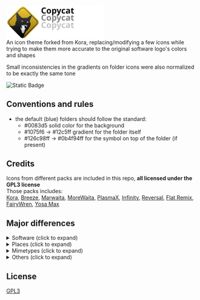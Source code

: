 
<img src="./copycat_banner.svg" width="256" alt="Copycat" style="display: block;">
An icon theme forked from Kora, replacing/modifying a few icons while trying to make them more accurate to the original software logo's colors and shapes  
  
Small inconsistencies in the gradients on folder icons were also normalized to be exactly the same tone
  
![Static Badge](https://img.shields.io/badge/tar.gz-download_icon_pack-yellow)
  
## Conventions and rules  
- the default (blue) folders should follow the standard:
    - #0083d5 solid color for the background
    - #1075f6 -> #12c5ff gradient for the folder itself
    - #126c98ff -> #0b4f94ff for the symbol on top of the folder (if present)
  
## Credits
Icons from different packs are included in this repo, **all licensed under the GPL3 license**  
Those packs includes:  
[Kora](https://store.kde.org/p/1256209), [Breeze](https://github.com/KDE/breeze-icons), [Marwaita](https://www.gnome-look.org/p/1239855), [MoreWaita](https://www.gnome-look.org/p/2276064), [PlasmaX](https://www.gnome-look.org/p/1367155), [Infinity](https://www.gnome-look.org/p/2112373), [Reversal](https://www.gnome-look.org/p/1340791), [Flat Remix](https://store.kde.org/p/1012430), [FairyWren](https://www.gnome-look.org/p/1684521), [Yosa Max](https://www.gnome-look.org/p/1196255/)  
  
## Major differences  
<?xml version="1.0" ?>
<details>
	<summary>Software (click to expand)</summary>
	<table border="1" width="100%">
		<tr>
			<th>Icon</th>
			<th>Source</th>
			<th>Changes</th>
		</tr>
		<tr>
			<td>
				<img src="./copycat/apps/scalable/blender.svg" width="24"/>
				 Blender
			</td>
			<td>original Blender SVG</td>
			<td>added a subtle gradient</td>
		</tr>
		<tr>
			<td>
				<img src="./copycat/apps/scalable/godot.svg" width="24"/>
				 Godot
			</td>
			<td>
				<a href="https://www.gnome-look.org/p/1367155" target="_blank">PlasmaX</a>
			</td>
			<td>edited SVG to make the tones match</td>
		</tr>
		<tr>
			<td>
				<img src="./copycat/apps/scalable/inkscape.svg" width="24"/>
				 Inkscape
			</td>
			<td>
				<a href="https://www.gnome-look.org/p/1367155" target="_blank">PlasmaX</a>
			</td>
			<td>edited SVG to make it darker</td>
		</tr>
		<tr>
			<td>
				<img src="./copycat/apps/scalable/krita.svg" width="24"/>
				 Krita
			</td>
			<td>
				<a href="https://www.gnome-look.org/p/1239855" target="_blank">Marwaita</a>
			</td>
			<td/>
		</tr>
		<tr>
			<td>
				<img src="./copycat/apps/scalable/spotify-client.svg" width="24"/>
				 Spotify
			</td>
			<td>
				<a href="https://www.gnome-look.org/p/1239855" target="_blank">Marwaita</a>
			</td>
			<td>added a subtle gradient</td>
		</tr>
		<tr>
			<td>
				<img src="./copycat/apps/scalable/discord.svg" width="24"/>
				 Discord
			</td>
			<td>
				<a href="https://store.kde.org/p/1256209" target="_blank">Kora</a>
			</td>
			<td>edited SVG to make the color closer to the official Discord burple</td>
		</tr>
		<tr>
			<td>
				<img src="./copycat/apps/scalable/discord-canary.svg" width="24"/>
				 Discord Canary
			</td>
			<td>
				<a href="https://store.kde.org/p/1256209" target="_blank">Kora</a>
			</td>
			<td>background shape changed to be like regular Discord</td>
		</tr>
		<tr>
			<td>
				<img src="./copycat/apps/scalable/discord-development.svg" width="24"/>
				 Discord Development
			</td>
			<td>
				<a href="https://store.kde.org/p/1256209" target="_blank">Kora</a>
			</td>
			<td>modified to match size and style of other Discord variants</td>
		</tr>
		<tr>
			<td>
				<img src="./copycat/apps/scalable/gimp.svg" width="24"/>
				 GIMP
			</td>
			<td>
				<a href="https://github.com/KDE/breeze-icons" target="_blank">Breeze</a>
			</td>
			<td>edited SVG to make it bigger</td>
		</tr>
		<tr>
			<td>
				<img src="./copycat/apps/scalable/steam.svg" width="24"/>
				 Steam
			</td>
			<td>
				<a href="https://www.gnome-look.org/p/1239855" target="_blank">Marwaita</a>
			</td>
			<td/>
		</tr>
		<tr>
			<td>
				<img src="./copycat/apps/scalable/obs.svg" width="24"/>
				 OBS
			</td>
			<td>
				<a href="https://store.kde.org/p/1256209" target="_blank">Kora</a>
			</td>
			<td>edited SVG to make it darker</td>
		</tr>
		<tr>
			<td>
				<img src="./copycat/apps/scalable/libresprite.svg" width="24"/>
				 Libresprite
			</td>
			<td>made from scratch</td>
			<td/>
		</tr>
		<tr>
			<td>
				<img src="./copycat/apps/scalable/aseprite.svg" width="24"/>
				 Aseprite
			</td>
			<td>made from scratch</td>
			<td/>
		</tr>
		<tr>
			<td>
				<img src="./copycat/apps/scalable/pureref.svg" width="24"/>
				 PureRef
			</td>
			<td>
				<a href="https://store.kde.org/p/1256209" target="_blank">Kora</a>
			</td>
			<td>edited SVG to make it darker</td>
		</tr>
		<tr>
			<td>
				<img src="./copycat/apps/scalable/sqlitebrowser.svg" width="24"/>
				 DB Browser for SQLite
			</td>
			<td>made from scratch</td>
			<td/>
		</tr>
		<tr>
			<td>
				<img src="./copycat/apps/scalable/audacity.svg" width="24"/>
				 Audacity
			</td>
			<td>
				based on 
				<a href="https://www.gnome-look.org/p/1340791" target="_blank">Reversal</a>
				, but made from scratch
			</td>
			<td>changed colors and shapes</td>
		</tr>
		<tr>
			<td>
				<img src="./copycat/apps/scalable/vscodium.svg" width="24"/>
				 VSCodium
			</td>
			<td>
				<a href="https://github.com/VSCodium/icons/blob/main/icons/linux/nobg/blue1/paulo22s.png">from VSCodium's repository</a>
			</td>
			<td/>
		</tr>
		<tr>
			<td>
				<img src="./copycat/apps/scalable/AppImageLauncher.svg" width="24"/>
				 AppImageLauncher
			</td>
			<td>
				<a href="https://store.kde.org/p/1012430" target="_blank">Flat Remix</a>
			</td>
			<td>modified colors and shapes</td>
		</tr>
		<tr>
			<td>
				<img src="./copycat/apps/scalable/android-studio.svg" width="24"/>
				 Android Studio
			</td>
			<td>
				<a href="https://www.gnome-look.org/p/1684521" target="_blank">FairyWren</a>
			</td>
			<td>adjusted colors</td>
		</tr>
		<tr>
			<td>
				<img src="./copycat/apps/scalable/android-studio-canary.svg" width="24"/>
				 Android Studio Canary
			</td>
			<td>
				<a href="https://www.gnome-look.org/p/1684521" target="_blank">FairyWren</a>
			</td>
			<td>adjusted colors</td>
		</tr>
		<tr>
			<td>
				<img src="./copycat/apps/scalable/btop.svg" width="24"/>
				 btop++
			</td>
			<td>
				partially from 
				<a href="https://store.kde.org/p/1256209" target="_blank">Kora</a>
			</td>
			<td>remade btop logo from scratch, used Kora's system monitor background, MoreWaita's btop color</td>
		</tr>
		<tr>
			<td>
				<img src="./copycat/apps/scalable/ark.svg" width="24"/>
				 Ark
			</td>
			<td>
				<a href="https://www.gnome-look.org/p/1196255/" target="_blank">Yosa Max</a>
			</td>
			<td>made the gradient more noticeable, rounded the corners and replaced the original zipper with Kora's zipper (from the application-x-sogouskin icon)</td>
		</tr>
		<tr>
			<td>
				<img src="./copycat/apps/scalable/appimagekit-github-desktop.svg" width="24"/>
				 GitHub Desktop
			</td>
			<td>
				<a href="https://store.kde.org/p/1256209" target="_blank">Kora</a>
			</td>
			<td>adjusted colors</td>
		</tr>
		<tr>
			<td>
				<img src="./copycat/apps/scalable/nl.hjdskes.gcolor3.svg" width="24"/>
				 Color Picker
			</td>
			<td>
				<a href="https://www.gnome-look.org/p/1239855" target="_blank">Marwaita</a>
				 and 
				<a href="https://www.gnome-look.org/p/1196255/" target="_blank">Yosa Max</a>
			</td>
			<td>used Marwaita's color picker background and Yosa Max drop symbol</td>
		</tr>
		<tr>
			<td>
				<img src="./copycat/apps/scalable/kvantum.svg" width="24"/>
				 Kvantum
			</td>
			<td>
				<a href="https://store.kde.org/p/1256209" target="_blank">Kora</a>
			</td>
			<td>switched the colors to Marwaita's Kvantum icon</td>
		</tr>
		<tr>
			<td>
				<img src="./copycat/apps/scalable/cmake.svg" width="24"/>
				 CMake
			</td>
			<td>
				<a href="https://store.kde.org/p/1256209" target="_blank">Kora</a>
			</td>
			<td>removed background and added gradients</td>
		</tr>
		<tr>
			<td>
				<img src="./copycat/apps/scalable/grapejuice-roblox-player.svg" width="24"/>
				 Roblox
			</td>
			<td>made from scratch</td>
			<td/>
		</tr>
		<tr>
			<td>
				<img src="./copycat/apps/scalable/org.vinegarhq.Vinegar.studio.svg" width="24"/>
				 Roblox Studio
			</td>
			<td>made from scratch</td>
			<td/>
		</tr>
		<tr>
			<td>
				<img src="./copycat/apps/scalable/org.vinegarhq.Vinegar.svg" width="24"/>
				 Vinegar
			</td>
			<td>
				made from scratch, then added 
				<a href="https://www.svgrepo.com/svg/443560/brand-winehq">this SVG</a>
				 on top of it
			</td>
			<td/>
		</tr>
		<tr>
			<td>
				<img src="./copycat/apps/scalable/org.vinegarhq.Sober.svg" width="24"/>
				 Sober
			</td>
			<td>made from scratch</td>
			<td/>
		</tr>
		<tr>
			<td>
				<img src="./copycat/apps/scalable/java21-openjdk.svg" width="24"/>
				 OpenJDK Java 21 Shell
			</td>
			<td>
				<a href="https://store.kde.org/p/1256209" target="_blank">Kora</a>
			</td>
			<td/>
		</tr>
		<tr>
			<td>
				<img src="./copycat/apps/scalable/minecraft.svg" width="24"/>
				 Minecraft
			</td>
			<td>made from scratch</td>
			<td/>
		</tr>
		<tr>
			<td>
				<img src="./copycat/apps/scalable/com.kristianduske.TrenchBroom.svg" width="24"/>
				 Trenchbroom
			</td>
			<td>made from scratch</td>
			<td/>
		</tr>
		<tr>
			<td>
				<img src="./copycat/apps/scalable/librewolf.svg" width="24"/>
				 Librewolf
			</td>
			<td>
				vectorized version of 
				<a href="https://www.reddit.com/r/LibreWolf/comments/t9c84n/icon_update/">this Reddit post</a>
			</td>
			<td/>
		</tr>
		<tr>
			<td>
				<img src="./copycat/apps/scalable/AnimeEffects.svg" width="24"/>
				 AnimeEffects
			</td>
			<td>
				vectorized version based on 
				<a href="https://github.com/AnimeEffectsDevs/AnimeEffects">AnimeEffects repository</a>
			</td>
			<td/>
		</tr>
		<tr>
			<td>
				<img src="./copycat/apps/scalable/protoncalendar.svg" width="24"/>
				 Proton Calendar
			</td>
			<td>removed background to match other Proton applications</td>
			<td/>
		</tr>
	</table>
</details>
<?xml version="1.0" ?>
<details>
	<summary>Places (click to expand)</summary>
	<table border="1" width="100%">
		<tr>
			<th>Icon</th>
			<th>Source</th>
			<th>Changes</th>
		</tr>
		<tr>
			<td>
				<img src="./copycat/places/scalable/user-desktop.svg" width="24"/>
				 Desktop
			</td>
			<td>
				<a href="https://store.kde.org/p/1256209" target="_blank">Kora</a>
			</td>
			<td>added a taskbar and icons</td>
		</tr>
		<tr>
			<td>
				<img src="./copycat/places/scalable/folder-documents.svg" width="24"/>
				 Documents
			</td>
			<td>
				<a href="https://store.kde.org/p/1256209" target="_blank">Kora</a>
			</td>
			<td>added Kora's clip icon to it</td>
		</tr>
		<tr>
			<td>
				<img src="./copycat/places/scalable/folder-music.svg" width="24"/>
				 Music
			</td>
			<td>
				<a href="https://store.kde.org/p/1256209" target="_blank">Kora</a>
			</td>
			<td>normalized gradient</td>
		</tr>
		<tr>
			<td>
				<img src="./copycat/places/scalable/folder-music-open.svg" width="24"/>
				 Music (open)
			</td>
			<td>
				<a href="https://store.kde.org/p/1256209" target="_blank">Kora</a>
			</td>
			<td>normalized gradient</td>
		</tr>
		<tr>
			<td>
				<img src="./copycat/places/scalable/folder-pictures.svg" width="24"/>
				 Pictures
			</td>
			<td>
				<a href="https://store.kde.org/p/1256209" target="_blank">Kora</a>
			</td>
			<td>normalized gradient</td>
		</tr>
		<tr>
			<td>
				<img src="./copycat/places/scalable/folder-pictures-open.svg" width="24"/>
				 Pictures (open)
			</td>
			<td>
				<a href="https://store.kde.org/p/1256209" target="_blank">Kora</a>
			</td>
			<td>normalized gradient</td>
		</tr>
		<tr>
			<td>
				<img src="./copycat/places/scalable/folder-videos.svg" width="24"/>
				 Videos
			</td>
			<td>
				<a href="https://store.kde.org/p/1256209" target="_blank">Kora</a>
			</td>
			<td>changed icon to a play button and added details</td>
		</tr>
		<tr>
			<td>
				<img src="./copycat/places/scalable/folder-publicshare.svg" width="24"/>
				 Public
			</td>
			<td>
				<a href="https://store.kde.org/p/1256209" target="_blank">Kora</a>
				 and 
				<a href="https://www.svgrepo.com/svg/451439/walking">this stickman</a>
			</td>
			<td>changed the symbol to a stickman from SVG Repo</td>
		</tr>
		<tr>
			<td>
				<img src="./copycat/places/scalable/folder-publicshare-open.svg" width="24"/>
				 Public (open)
			</td>
			<td>
				<a href="https://store.kde.org/p/1256209" target="_blank">Kora</a>
			</td>
			<td>same as above</td>
		</tr>
		<tr>
			<td>
				<img src="./copycat/places/scalable/user-share.svg" width="24"/>
				 User share
			</td>
			<td>
				<a href="https://store.kde.org/p/1256209" target="_blank">Kora</a>
			</td>
			<td>changed the symbol color from white to dark blue to match other folder icons</td>
		</tr>
		<tr>
			<td>
				<img src="./copycat/places/scalable/folder-books.svg" width="24"/>
				 Books
			</td>
			<td>
				<a href="https://store.kde.org/p/1256209" target="_blank">Kora</a>
			</td>
			<td>normalized gradient</td>
		</tr>
		<tr>
			<td>
				<img src="./copycat/places/scalable/folder-wine.svg" width="24"/>
				 Wine
			</td>
			<td>
				<a href="https://store.kde.org/p/1256209" target="_blank">Kora</a>
			</td>
			<td>normalized gradient</td>
		</tr>
		<tr>
			<td>
				<img src="./copycat/places/scalable/folder-html.svg" width="24"/>
				 HTML
			</td>
			<td>
				<a href="https://store.kde.org/p/1256209" target="_blank">Kora</a>
			</td>
			<td>normalized gradient</td>
		</tr>
		<tr>
			<td>
				<img src="./copycat/places/scalable/folder-locked.svg" width="24"/>
				 Locked
			</td>
			<td>
				<a href="https://store.kde.org/p/1256209" target="_blank">Kora</a>
			</td>
			<td>normalized gradient</td>
		</tr>
		<tr>
			<td>
				<img src="./copycat/places/scalable/folder-unlocked.svg" width="24"/>
				 Unlocked
			</td>
			<td>
				<a href="https://store.kde.org/p/1256209" target="_blank">Kora</a>
			</td>
			<td>normalized gradient</td>
		</tr>
		<tr>
			<td>
				<img src="./copycat/places/scalable/folder-3dprint.svg" width="24"/>
				 3DPrint
			</td>
			<td>
				<a href="https://store.kde.org/p/1256209" target="_blank">Kora</a>
			</td>
			<td>normalized gradient</td>
		</tr>
		<tr>
			<td>
				<img src="./copycat/places/scalable/folder-add.svg" width="24"/>
				 Add
			</td>
			<td>
				<a href="https://store.kde.org/p/1256209" target="_blank">Kora</a>
			</td>
			<td>normalized gradient</td>
		</tr>
		<tr>
			<td>
				<img src="./copycat/places/scalable/folder-android.svg" width="24"/>
				 Android
			</td>
			<td>
				<a href="https://store.kde.org/p/1256209" target="_blank">Kora</a>
			</td>
			<td>normalized gradient</td>
		</tr>
		<tr>
			<td>
				<img src="./copycat/places/scalable/folder-applications.svg" width="24"/>
				 Applications
			</td>
			<td>
				<a href="https://store.kde.org/p/1256209" target="_blank">Kora</a>
			</td>
			<td>normalized gradient</td>
		</tr>
		<tr>
			<td>
				<img src="./copycat/places/scalable/folder-arduino.svg" width="24"/>
				 Arduino
			</td>
			<td>
				<a href="https://store.kde.org/p/1256209" target="_blank">Kora</a>
			</td>
			<td>normalized gradient</td>
		</tr>
		<tr>
			<td>
				<img src="./copycat/places/scalable/folder-backup.svg" width="24"/>
				 Backup
			</td>
			<td>
				<a href="https://store.kde.org/p/1256209" target="_blank">Kora</a>
			</td>
			<td>normalized gradient</td>
		</tr>
		<tr>
			<td>
				<img src="./copycat/places/scalable/folder-cd.svg" width="24"/>
				 CD
			</td>
			<td>
				<a href="https://store.kde.org/p/1256209" target="_blank">Kora</a>
			</td>
			<td>normalized gradient</td>
		</tr>
		<tr>
			<td>
				<img src="./copycat/places/scalable/folder-copy-cloud.svg" width="24"/>
				 Copy Cloud
			</td>
			<td>
				<a href="https://store.kde.org/p/1256209" target="_blank">Kora</a>
			</td>
			<td>normalized gradient</td>
		</tr>
		<tr>
			<td>
				<img src="./copycat/places/scalable/folder-development.svg" width="24"/>
				 Development
			</td>
			<td>
				<a href="https://store.kde.org/p/1256209" target="_blank">Kora</a>
			</td>
			<td>normalized gradient</td>
		</tr>
		<tr>
			<td>
				<img src="./copycat/places/scalable/folder-dropbox.svg" width="24"/>
				 Dropbox
			</td>
			<td>
				<a href="https://store.kde.org/p/1256209" target="_blank">Kora</a>
			</td>
			<td>normalized gradient</td>
		</tr>
		<tr>
			<td>
				<img src="./copycat/places/scalable/folder-favorites.svg" width="24"/>
				 Favorites
			</td>
			<td>
				<a href="https://store.kde.org/p/1256209" target="_blank">Kora</a>
			</td>
			<td>normalized gradient</td>
		</tr>
		<tr>
			<td>
				<img src="./copycat/places/scalable/folder-gdrive.svg" width="24"/>
				 GDrive
			</td>
			<td>
				<a href="https://store.kde.org/p/1256209" target="_blank">Kora</a>
			</td>
			<td>normalized gradient</td>
		</tr>
		<tr>
			<td>
				<img src="./copycat/places/scalable/folder-go.svg" width="24"/>
				 Go
			</td>
			<td>
				<a href="https://store.kde.org/p/1256209" target="_blank">Kora</a>
			</td>
			<td>normalized gradient</td>
		</tr>
		<tr>
			<td>
				<img src="./copycat/places/scalable/folder-image-people.svg" width="24"/>
				 Image people
			</td>
			<td>
				<a href="https://store.kde.org/p/1256209" target="_blank">Kora</a>
			</td>
			<td>normalized gradient</td>
		</tr>
		<tr>
			<td>
				<img src="./copycat/places/scalable/folder-kde.svg" width="24"/>
				 KDE
			</td>
			<td>
				<a href="https://store.kde.org/p/1256209" target="_blank">Kora</a>
			</td>
			<td>normalized gradient</td>
		</tr>
		<tr>
			<td>
				<img src="./copycat/places/scalable/folder-linux.svg" width="24"/>
				 Linux
			</td>
			<td>
				<a href="https://store.kde.org/p/1256209" target="_blank">Kora</a>
			</td>
			<td>normalized gradient</td>
		</tr>
		<tr>
			<td>
				<img src="./copycat/places/scalable/folder-megasync.svg" width="24"/>
				 Megasync
			</td>
			<td>
				<a href="https://store.kde.org/p/1256209" target="_blank">Kora</a>
			</td>
			<td>normalized gradient</td>
		</tr>
		<tr>
			<td>
				<img src="./copycat/places/scalable/folder-nextcloud.svg" width="24"/>
				 Nextcloud
			</td>
			<td>
				<a href="https://store.kde.org/p/1256209" target="_blank">Kora</a>
			</td>
			<td>normalized gradient</td>
		</tr>
		<tr>
			<td>
				<img src="./copycat/places/scalable/folder-owncloud.svg" width="24"/>
				 Owncloud
			</td>
			<td>
				<a href="https://store.kde.org/p/1256209" target="_blank">Kora</a>
				 and 
				<a href="https://www.gnome-look.org/p/1166289/" target="_blank">Papirus</a>
			</td>
			<td>normalized gradient and replaced Kora's symbol with Papirus' Owncloud symbol instead</td>
		</tr>
		<tr>
			<td>
				<img src="./copycat/places/scalable/folder-projects.svg" width="24"/>
				 Projects
			</td>
			<td>
				<a href="https://store.kde.org/p/1256209" target="_blank">Kora</a>
			</td>
			<td>normalized gradient</td>
		</tr>
		<tr>
			<td>
				<img src="./copycat/places/scalable/folder-recent.svg" width="24"/>
				 Recent
			</td>
			<td>
				<a href="https://store.kde.org/p/1256209" target="_blank">Kora</a>
			</td>
			<td>normalized gradient and converted the symbol to a SVG path</td>
		</tr>
		<tr>
			<td>
				<img src="./copycat/places/scalable/folder-root.svg" width="24"/>
				 Root
			</td>
			<td>
				<a href="https://store.kde.org/p/1256209" target="_blank">Kora</a>
			</td>
			<td>normalized gradient</td>
		</tr>
		<tr>
			<td>
				<img src="./copycat/places/scalable/folder-saved-search.svg" width="24"/>
				 Saved search
			</td>
			<td>
				<a href="https://store.kde.org/p/1256209" target="_blank">Kora</a>
			</td>
			<td>normalized gradient</td>
		</tr>
		<tr>
			<td>
				<img src="./copycat/places/scalable/folder-script.svg" width="24"/>
				 Script
			</td>
			<td>
				<a href="https://store.kde.org/p/1256209" target="_blank">Kora</a>
			</td>
			<td>normalized gradient</td>
		</tr>
		<tr>
			<td>
				<img src="./copycat/places/scalable/folder-snap.svg" width="24"/>
				 Snap
			</td>
			<td>
				<a href="https://store.kde.org/p/1256209" target="_blank">Kora</a>
			</td>
			<td>normalized gradient</td>
		</tr>
		<tr>
			<td>
				<img src="./copycat/places/scalable/folder-sync.svg" width="24"/>
				 Sync
			</td>
			<td>
				<a href="https://store.kde.org/p/1256209" target="_blank">Kora</a>
			</td>
			<td>normalized gradient</td>
		</tr>
		<tr>
			<td>
				<img src="./copycat/places/scalable/folder-syncthing.svg" width="24"/>
				 Syncthing
			</td>
			<td>
				<a href="https://store.kde.org/p/1256209" target="_blank">Kora</a>
			</td>
			<td>normalized gradient</td>
		</tr>
		<tr>
			<td>
				<img src="./copycat/places/scalable/folder-system.svg" width="24"/>
				 System
			</td>
			<td>
				<a href="https://store.kde.org/p/1256209" target="_blank">Kora</a>
			</td>
			<td>normalized gradient</td>
		</tr>
		<tr>
			<td>
				<img src="./copycat/places/scalable/folder-vbox.svg" width="24"/>
				 VBox
			</td>
			<td>
				<a href="https://store.kde.org/p/1256209" target="_blank">Kora</a>
			</td>
			<td>normalized gradient and converted the symbol to a SVG path</td>
		</tr>
	</table>
</details>
<?xml version="1.0" ?>
<details>
	<summary>Mimetypes (click to expand)</summary>
	<table border="1" width="100%">
		<tr>
			<th>Icon</th>
			<th>Source</th>
			<th>Changes</th>
		</tr>
		<tr>
			<td>
				<img src="./copycat/mimetypes/scalable/zip.svg" width="24"/>
				 Zipped
			</td>
			<td>
				<a href="https://store.kde.org/p/1256209" target="_blank">Kora</a>
			</td>
			<td>fused the original zip icon with application-x-sogouskin.svg, and adjusted colors to match Ark</td>
		</tr>
		<tr>
			<td>
				<img src="./copycat/mimetypes/scalable/text-x-kotlin.svg" width="24"/>
				 Kotlin
			</td>
			<td>
				<a href="https://store.kde.org/p/1256209" target="_blank">Kora</a>
				 and 
				<a href="https://commons.wikimedia.org/wiki/File:Kotlin_icon_(2021-present).svg">Wikimedia</a>
			</td>
			<td>updated the symbol to the new Kotlin logo and applied the colors of its gradient</td>
		</tr>
		<tr>
			<td>
				<img src="./copycat/mimetypes/scalable/text-rust.svg" width="24"/>
				 Rust
			</td>
			<td>
				<a href="https://store.kde.org/p/1256209" target="_blank">Kora</a>
				 and 
				<a href="https://commons.wikimedia.org/wiki/File:Kotlin_icon_(2021-present).svg">the original Rust SVG</a>
			</td>
			<td>changed the 'RS' text to the Rust symbol (without the gear)</td>
		</tr>
	</table>
</details>
<?xml version="1.0" ?>
<details>
	<summary>Others (click to expand)</summary>
	<table border="1" width="100%">
		<tr>
			<th>Icon</th>
			<th>Source</th>
			<th>Changes</th>
		</tr>
		<tr>
			<td>
				<img src="./copycat/apps/scalable/systemsettings.svg" width="24"/>
				 Settings
			</td>
			<td>
				<a href="https://www.gnome-look.org/p/2112373" target="_blank">Infinity</a>
				 and 
				<a href="https://www.gnome-look.org/p/1340791" target="_blank">Reversal</a>
			</td>
			<td>remade based on a fusion of Infinity's + Reversal' gear icon</td>
		</tr>
		<tr>
			<td>
				<img src="./copycat/apps/scalable/endeavouros.svg" width="24"/>
				 EndeavourOS
			</td>
			<td>original EndeavourOS SVG</td>
			<td/>
		</tr>
	</table>
</details>

## License
[GPL3](https://www.gnu.org/licenses/gpl-3.0-standalone.html)
